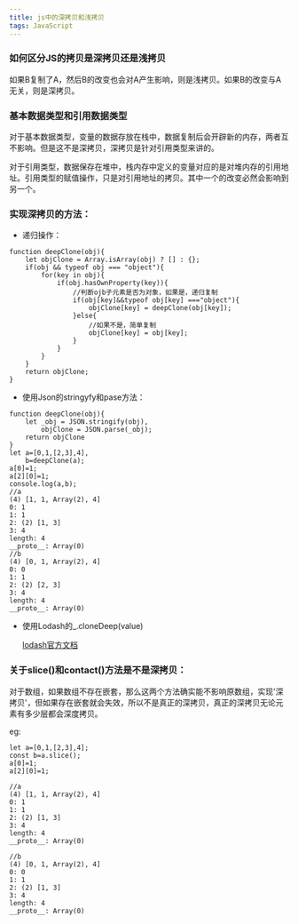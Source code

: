 ```yaml
---
title: js中的深拷贝和浅拷贝
tags: JavaScript
---
```

### 如何区分JS的拷贝是深拷贝还是浅拷贝
如果B复制了A，然后B的改变也会对A产生影响，则是浅拷贝。如果B的改变与A无关，则是深拷贝。
 
### 基本数据类型和引用数据类型
对于基本数据类型，变量的数据存放在栈中，数据复制后会开辟新的内存，两者互不影响。但是这不是深拷贝，深拷贝是针对引用类型来讲的。

对于引用类型，数据保存在堆中，栈内存中定义的变量对应的是对堆内存的引用地址。引用类型的赋值操作，只是对引用地址的拷贝。其中一个的改变必然会影响到另一个。

### 实现深拷贝的方法：

- 递归操作：

```
function deepClone(obj){
    let objClone = Array.isArray(obj) ? [] : {};
    if(obj && typeof obj === "object"){
        for(key in obj){
            if(obj.hasOwnProperty(key)){
                //判断ojb子元素是否为对象，如果是，递归复制
                if(obj[key]&&typeof obj[key] ==="object"){
                    objClone[key] = deepClone(obj[key]);
                }else{
                    //如果不是，简单复制
                    objClone[key] = obj[key];
                }
            }
        }
    }
    return objClone;
}    
```
<!--more-->

- 使用Json的stringyfy和pase方法：

```
function deepClone(obj){
    let _obj = JSON.stringify(obj),
        objClone = JSON.parse(_obj);
    return objClone
}    
let a=[0,1,[2,3],4],
    b=deepClone(a);
a[0]=1;
a[2][0]=1;
console.log(a,b);
//a
(4) [1, 1, Array(2), 4]
0: 1
1: 1
2: (2) [1, 3]
3: 4
length: 4
__proto__: Array(0)
//b
(4) [0, 1, Array(2), 4]
0: 0
1: 1
2: (2) [2, 3]
3: 4
length: 4
__proto__: Array(0)
```
- 使用Lodash的_.cloneDeep(value)

  [lodash官方文档](https://lodash.com/docs/4.17.11#cloneDeep)

### 关于slice()和contact()方法是不是深拷贝：
对于数组，如果数组不存在嵌套，那么这两个方法确实能不影响原数组，实现'深拷贝'，但如果存在嵌套就会失效，所以不是真正的深拷贝，真正的深拷贝无论元素有多少层都会深度拷贝。

eg:
~~~
let a=[0,1,[2,3],4];
const b=a.slice();
a[0]=1;
a[2][0]=1;

//a
(4) [1, 1, Array(2), 4]
0: 1
1: 1
2: (2) [1, 3]
3: 4
length: 4
__proto__: Array(0)

//b
(4) [0, 1, Array(2), 4]
0: 0
1: 1
2: (2) [1, 3]
3: 4
length: 4
__proto__: Array(0)

~~~




